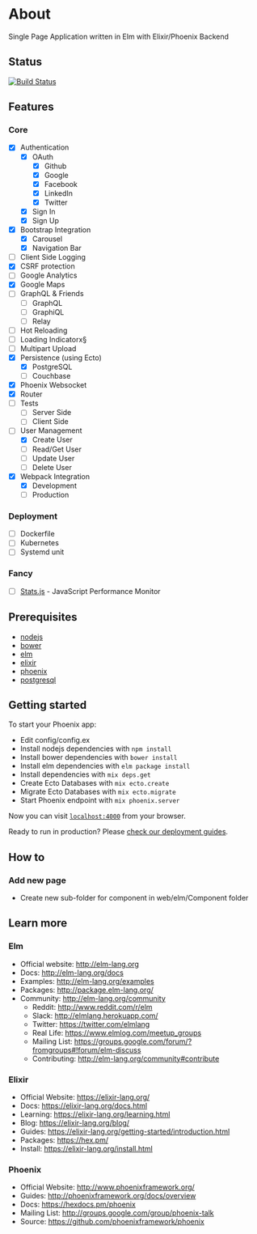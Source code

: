 # About

Single Page Application written in Elm with Elixir/Phoenix Backend

## Status

[![Build Status](https://travis-ci.org/korczis/the-scratch.svg?branch=master)](https://travis-ci.org/korczis/the-scratch)

## Features

### Core

- [x] Authentication
  - [x] OAuth
    - [x] Github
    - [x] Google
    - [x] Facebook
    - [x] LinkedIn
    - [x] Twitter
  - [x] Sign In
  - [x] Sign Up
- [x] Bootstrap Integration
  - [x] Carousel
  - [x] Navigation Bar
- [ ] Client Side Logging
- [x] CSRF protection
- [ ] Google Analytics
- [x] Google Maps
- [ ] GraphQL & Friends
  - [ ] GraphQL
  - [ ] GraphiQL
  - [ ] Relay
- [ ] Hot Reloading
- [ ] Loading Indicatorx§
- [ ] Multipart Upload
- [x] Persistence (using Ecto)
  - [x] PostgreSQL
  - [ ] Couchbase
- [x] Phoenix Websocket
- [x] Router
- [ ] Tests
  - [ ] Server Side
  - [ ] Client Side
- [ ] User Management
  - [x] Create User
  - [ ] Read/Get User
  - [ ] Update User
  - [ ] Delete User
- [x] Webpack Integration
  - [x] Development
  - [ ] Production

### Deployment

- [ ] Dockerfile
- [ ] Kubernetes
- [ ] Systemd unit

### Fancy

- [ ] [Stats.js](https://github.com/mrdoob/stats.js/) - JavaScript Performance Monitor

## Prerequisites

- [nodejs](https://nodejs.org/en/)
- [bower](https://bower.io/)
- [elm](http://elm-lang.org/)
- [elixir](https://elixir-lang.org/)
- [phoenix](http://www.phoenixframework.org/)
- [postgresql](https://www.postgresql.org/)

## Getting started

To start your Phoenix app:

- Edit config/config.ex
- Install nodejs dependencies with `npm install`
- Install bower dependencies with `bower install`
- Install elm dependencies with `elm package install`
- Install dependencies with `mix deps.get`
- Create Ecto Databases with `mix ecto.create`
- Migrate Ecto Databases with `mix ecto.migrate`
- Start Phoenix endpoint with `mix phoenix.server`

Now you can visit [`localhost:4000`](http://localhost:4000) from your browser.

Ready to run in production? Please [check our deployment guides](http://www.phoenixframework.org/docs/deployment).

## How to

### Add new page

- Create new sub-folder for component in web/elm/Component folder

## Learn more

### Elm

  - Official website: http://elm-lang.org
  - Docs: http://elm-lang.org/docs
  - Examples: http://elm-lang.org/examples
  - Packages: http://package.elm-lang.org/
  - Community: http://elm-lang.org/community
    - Reddit: http://www.reddit.com/r/elm
    - Slack: http://elmlang.herokuapp.com/
    - Twitter: https://twitter.com/elmlang
    - Real Life: https://www.elmlog.com/meetup_groups
    - Mailing List: https://groups.google.com/forum/?fromgroups#!forum/elm-discuss
    - Contributing: http://elm-lang.org/community#contribute
  
### Elixir

  - Official Website: https://elixir-lang.org/
  - Docs: https://elixir-lang.org/docs.html
  - Learning: https://elixir-lang.org/learning.html
  - Blog: https://elixir-lang.org/blog/
  - Guides: https://elixir-lang.org/getting-started/introduction.html
  - Packages: https://hex.pm/
  - Install: https://elixir-lang.org/install.html
  
### Phoenix

  - Official Website: http://www.phoenixframework.org/
  - Guides: http://phoenixframework.org/docs/overview
  - Docs: https://hexdocs.pm/phoenix
  - Mailing List: http://groups.google.com/group/phoenix-talk
  - Source: https://github.com/phoenixframework/phoenix
